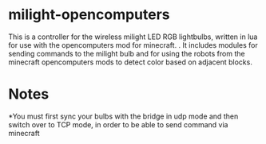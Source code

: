 # milight-opencomputers

This is a controller for the wireless milight LED RGB lightbulbs, written in lua for use with the opencomputers mod for minecraft.
 .
It includes modules for sending commands to the milight bulb and for using the robots from the minecraft opencomputers mods to detect color based on adjacent blocks.

# Notes
*You must first sync your bulbs with the bridge in udp mode and then switch over to TCP mode, in order to be able to send command via minecraft

